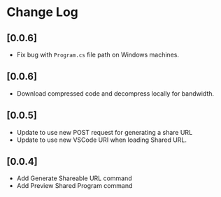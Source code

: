# Change Log

## [0.0.6]

- Fix bug with `Program.cs` file path on Windows machines.

## [0.0.6]

- Download compressed code and decompress locally for bandwidth.

## [0.0.5]

- Update to use new POST request for generating a share URL
- Update to use new VSCode URI when loading Shared URL.

## [0.0.4]

- Add Generate Shareable URL command
- Add Preview Shared Program command